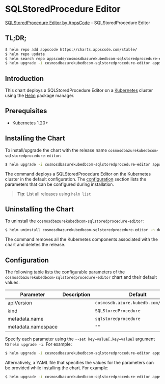 # SQLStoredProcedure Editor

[SQLStoredProcedure Editor by AppsCode](https://appscode.com) - SQLStoredProcedure Editor

## TL;DR;

```bash
$ helm repo add appscode https://charts.appscode.com/stable/
$ helm repo update
$ helm search repo appscode/cosmosdbazurekubedbcom-sqlstoredprocedure-editor --version=v0.21.0
$ helm upgrade -i cosmosdbazurekubedbcom-sqlstoredprocedure-editor appscode/cosmosdbazurekubedbcom-sqlstoredprocedure-editor -n default --create-namespace --version=v0.21.0
```

## Introduction

This chart deploys a SQLStoredProcedure Editor on a [Kubernetes](http://kubernetes.io) cluster using the [Helm](https://helm.sh) package manager.

## Prerequisites

- Kubernetes 1.20+

## Installing the Chart

To install/upgrade the chart with the release name `cosmosdbazurekubedbcom-sqlstoredprocedure-editor`:

```bash
$ helm upgrade -i cosmosdbazurekubedbcom-sqlstoredprocedure-editor appscode/cosmosdbazurekubedbcom-sqlstoredprocedure-editor -n default --create-namespace --version=v0.21.0
```

The command deploys a SQLStoredProcedure Editor on the Kubernetes cluster in the default configuration. The [configuration](#configuration) section lists the parameters that can be configured during installation.

> **Tip**: List all releases using `helm list`

## Uninstalling the Chart

To uninstall the `cosmosdbazurekubedbcom-sqlstoredprocedure-editor`:

```bash
$ helm uninstall cosmosdbazurekubedbcom-sqlstoredprocedure-editor -n default
```

The command removes all the Kubernetes components associated with the chart and deletes the release.

## Configuration

The following table lists the configurable parameters of the `cosmosdbazurekubedbcom-sqlstoredprocedure-editor` chart and their default values.

|     Parameter      | Description |                     Default                     |
|--------------------|-------------|-------------------------------------------------|
| apiVersion         |             | <code>cosmosdb.azure.kubedb.com/v1alpha1</code> |
| kind               |             | <code>SQLStoredProcedure</code>                 |
| metadata.name      |             | <code>sqlstoredprocedure</code>                 |
| metadata.namespace |             | <code>""</code>                                 |


Specify each parameter using the `--set key=value[,key=value]` argument to `helm upgrade -i`. For example:

```bash
$ helm upgrade -i cosmosdbazurekubedbcom-sqlstoredprocedure-editor appscode/cosmosdbazurekubedbcom-sqlstoredprocedure-editor -n default --create-namespace --version=v0.21.0 --set apiVersion=cosmosdb.azure.kubedb.com/v1alpha1
```

Alternatively, a YAML file that specifies the values for the parameters can be provided while
installing the chart. For example:

```bash
$ helm upgrade -i cosmosdbazurekubedbcom-sqlstoredprocedure-editor appscode/cosmosdbazurekubedbcom-sqlstoredprocedure-editor -n default --create-namespace --version=v0.21.0 --values values.yaml
```

